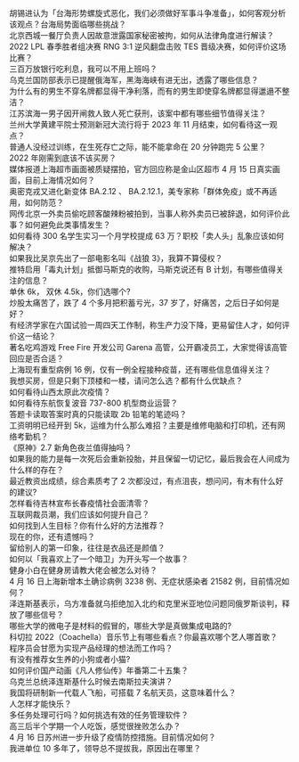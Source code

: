 胡锡进认为「台海形势螺旋式恶化，我们必须做好军事斗争准备」，如何客观分析该观点？台海局势面临哪些挑战？  
北京西城一餐厅负责人因故意泄露国家秘密被拘，如何从法律角度进行解读？  
2022 LPL 春季胜者组决赛 RNG 3:1 逆风翻盘击败 TES 晋级决赛，如何评价这场比赛？  
三百万放银行吃利息，我可以不用上班吗？  
乌克兰国防部表示已提醒俄海军，黑海海峡有进无出，透露了哪些信息？  
为什么有的男生不穿名牌都显得干净利落，而有的男生即使穿名牌都显得邋遢不整洁？  
江苏滨海一男子因开闸救人致人死亡获刑，该案中都有哪些细节值得关注？  
兰州大学黄建平院士预测新冠大流行将于 2023 年 11 月结束，如何看待这一观点？  
普通人没经过训练，在生死存亡之际，能不能拿命在 20 分钟跑完 5 公里？  
2022 年刚需到底该不该买房？  
媒体报道上海超市画面被质疑摆拍，官方回应称是金山区超市 4 月 15 日真实画面，目前上海情况如何？  
奥密克戎又进化新变体 BA.2.12 、 BA.2.12.1，美专家称「群体免疫」或不再适用，如何防范？  
网传北京一外卖员偷吃顾客酸辣粉被拍到，当事人称外卖员已被辞退，如何评价此事？如何避免此类事情发生？  
如何看待 300 名学生实习一个月学校提成 63 万？职校「卖人头」乱象应该如何解决？  
如果我比吴京先出了一部电影名叫《战狼 3》，我算不算侵权？  
推特启用「毒丸计划」抵御马斯克的收购，马斯克说还有 B 计划，有哪些值得关注的信息？  
单休 6k， 双休 4.5k，你们选哪个?  
炒股太痛苦了，跌了 4 个多月把积蓄亏光，37 岁了，好痛苦，之后日子如何是好？  
有经济学家在六国试验一周四天工作制，称生产力没下降，更易留住人才，如何评价这一结论？  
著名吃鸡游戏 Free Fire 开发公司 Garena 高管，公开霸凌员工，大家觉得该高管回应是否合适？  
上海现有重型病例 16 例，仅有一例全程接种疫苗，还有哪些信息值得关注？  
我想买房，但是只剩下顶楼和一楼，请问怎么选？都有什么优缺点？  
如何看待山西太原此次疫情？  
如何看待东航恢复波音 737-800 机型商业运营？  
答题卡读取答案时真的只能读取 2b 铅笔的笔迹吗？  
工资明明已经开到 5k，运维为什么那么难招？主要是维修电脑和打印机，还有网络考勤机？  
《原神》2.7 新角色夜兰值得抽吗？  
如果我的能力是每一次死后会重新投胎，并且保留一切记忆，最后我会在人间成为什么样的存在？  
最近教资出成绩，综合素质考了 2 次都没过，有点沮丧，想问问，有木有什么好的建议?  
怎样看待吉林宣布长春疫情社会面清零？  
互联网裁员潮，我们应该如何提升自己？  
如何找到人生目标？你有什么好的方法推荐？  
现在的你，还有遗憾吗？  
留给别人的第一印象，往往是衣品还是颜值？  
如何以「我喜欢上了一个暗卫」为开头写一个故事？  
健身小白在健身房请教大佬会被怎么对待？  
4 月 16 日上海新增本土确诊病例 3238 例、无症状感染者 21582 例，目前情况如何？  
泽连斯基表示，乌方准备就乌拒绝加入北约和克里米亚地位问题同俄罗斯谈判，释放了哪些信号？  
哪些大学的微电子是材料的假冒的，哪些大学是真做集成电路的?  
科切拉 2022（Coachella）音乐节上有哪些看点？你最喜欢哪个艺人哪首歌？  
程序员会甘愿为实现产品经理的想法而工作吗？  
有没有推荐女生养的小狗或者小猫?  
如何评价国产动画《凡人修仙传》年番第二十五集？  
乌克兰总统泽连斯基什么时候去南斯拉夫演讲？  
我国将研制新一代载人飞船，可搭载 7 名航天员，这意味着什么？  
人怎样才能快乐？  
多任务处理可行吗？如何挑选有效的任务管理软件？  
高三后半个学期一个人吃饭，感觉很挫败怎么办？  
4 月 16 日苏州进一步升级了疫情防控措施。目前情况如何？  
我进单位 10 多年了，领导总不提拔我，原因出在哪里？  
